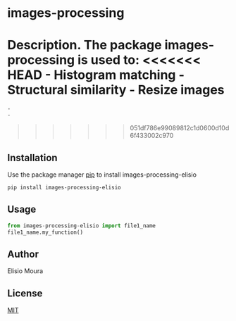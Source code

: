 # images-processing

Description. 
The package images-processing is used to:
<<<<<<< HEAD
	- Histogram matching
	- Structural similarity
	- Resize images
=======
	- 
	-
>>>>>>> 051df786e99089812c1d0600d10d6f433002c970

## Installation

Use the package manager [pip](https://pip.pypa.io/en/stable/) to install images-processing-elisio

```bash
pip install images-processing-elisio
```

## Usage

```python
from images-processing-elisio import file1_name
file1_name.my_function()
```

## Author
Elisio Moura

## License
[MIT](https://choosealicense.com/licenses/mit/)
